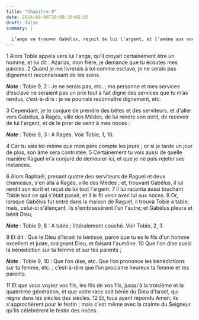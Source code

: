 ```yaml
---
title: "Chapitre 9"
date: 2024-09-06T20:00:38+02:00
draft: false
summary: |
  
  L’ange va trouver Gabélus, reçoit de lui l’argent, et l’amène aux noces de Tobie.
---
```



1 Alors Tobie appela vers lui l'ange, qu'il croyait certainement être un homme, et lui dit : Azarias, mon frère, je demande que tu écoutes mes paroles. 2 Quand je me livrerais à toi comme esclave, je ne serais pas dignement reconnaissant de tes soins.

***Note*** :  Tobie 9, 2 : Je ne serais pas, etc. ; ma personne et mes services d’esclave ne seraient pas un prix tout à fait digne des services que tu m’as rendus, c’est-à-dire : je ne pourrais reconnaître dignement, etc.

3 Cependant, je te conjure de prendre des bêtes et des serviteurs, et d'aller vers Gabélus, à Ragès, ville des Mèdes, de lui rendre son écrit, de recevoir de lui l'argent, et de le prier de venir à mes noces :

***Note*** :  Tobie 9, 3 : A Ragès. Voir Tobie, 1, 16.

4 Car tu sais toi-même que mon père compte les jours ; or si je tarde un jour de plus, son âme sera contristée. 5 Certainement tu vois aussi de quelle manière Raguel m'a conjuré de demeurer ici, et que je ne puis rejeter ses instances.


6 Alors Raphaël, prenant quatre des serviteurs de Raguel et deux chameaux, s'en alla à Ragès, ville des Mèdes ; et, trouvant Gabélus, il lui rendit son écrit et reçut de lui tout l'argent. 7 Il lui raconta aussi touchant Tobie tout ce qui s'était passé, et il le fit venir avec lui aux noces. 8 Or, lorsque Gabélus fut entré dans la maison de Raguel, il trouva Tobie à table; mais, celui-ci s'élançant, ils s'embrassèrent l'un l'autre; et Gabélus pleura et bénit Dieu,

***Note*** :  Tobie 9, 8 : A table ; littéralement couché. Voir Tobie, 2, 3.

9 Et dit : Que le Dieu d'Israël te bénisse, parce que tu es le fils d'un homme excellent et juste, craignant Dieu, et faisant l'aumône. 10 Que l'on dise aussi la bénédiction sur ta femme et sur tes parents ;

***Note*** :  Tobie 9, 10 : Que l’on dise, etc. Que l’on prononce les bénédictions sur ta femme, etc. ; c’est-à-dire que l’on proclame heureux ta femme et tes parents.

11 Et que vous voyiez vos fils, les fils de vos fils, jusqu'à la troisième et la quatrième génération, et que votre race soit bénie du Dieu d'Israël, qui règne dans les siècles des siècles. 12 Et, tous ayant répondu Amen, ils s'approchèrent pour le festin ; mais c'est même avec la crainte du Seigneur qu'ils célébrèrent le festin des noces.

